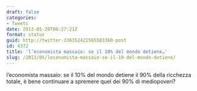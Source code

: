 ```yaml
---
draft: false
categories:
- Tweets
date: 2013-05-20T06:27:21Z
format: status
guid: http://twitter-336352421565583360-post
id: 4372
title: 'l’economista massaio: se il 10% del mondo detiene…'
slug: /2013/05/leconomista-massaio-se-il-10-del-mondo-detiene/
---
```


l’economista massaio: se il 10% del mondo detiene il 90% della ricchezza totale, è bene continuare a spremere quel dei 90% di mediopoveri?